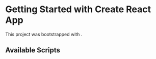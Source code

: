 # Getting Started with Create React App

This project was bootstrapped with [](https://github.com/facebook/create-react-app).

## Available Scripts

